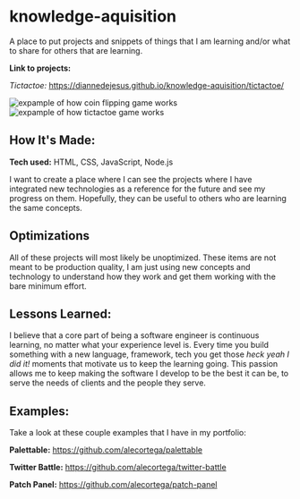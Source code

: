 # knowledge-aquisition
A place to put projects and snippets of things that I am learning and/or what to share for others that are learning.

**Link to projects:** 

*Tictactoe:* https://diannedejesus.github.io/knowledge-aquisition/tictactoe/

![expample of how coin flipping game works](https://github.com/diannedejesus/knowledge-aquisition/blob/main/coin-flipper/coinflipperv4.gif)
![expample of how tictactoe game works](https://github.com/diannedejesus/knowledge-aquisition/blob/main/tictactoe/tictactoe.gif)

## How It's Made:

**Tech used:** HTML, CSS, JavaScript, Node.js

I want to create a place where I can see the projects where I have integrated new technologies as a reference for the future and see my progress on them. Hopefully, they can be useful to others who are learning the same concepts.

## Optimizations

All of these projects will most likely be unoptimized. These items are not meant to be production quality, I am just using new concepts and technology to understand how they work and get them working with the bare minimum effort.

## Lessons Learned:

I believe that a core part of being a software engineer is continuous learning,  no matter what your experience level is. Every time you build something with a new language, framework, tech you get those *heck yeah I did it!* moments that motivate us to keep the learning going. This passion allows me to keep making the software I develop to be the best it can be,  to serve the needs of clients and the people they serve.

## Examples:
Take a look at these couple examples that I have in my portfolio:

**Palettable:** https://github.com/alecortega/palettable

**Twitter Battle:** https://github.com/alecortega/twitter-battle

**Patch Panel:** https://github.com/alecortega/patch-panel
